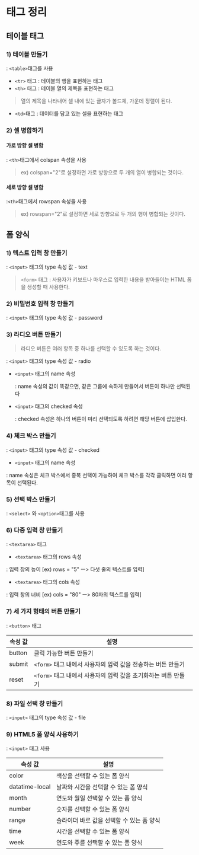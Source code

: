 # 태그 정리

## 테이블 태그

### 1) 테이블 만들기

: `<table>`태그를 사용

* `<tr>` 태그 : 테이블의 행을 표현하는 태그
* `<th>` 태그 : 테이블 열의 제목을 표현하는 태그

> 열의 제목을 나타내어 셀 내에 있는 글자가 볼드체, 가운데 정렬이 된다.

* `<td>`태그 : 데이터를 담고 있는 셀을 표현하는 태그



### 2) 셀 병합하기

#### 가로 방향 셀 병합

: `<th>`태그에서 colspan 속성을 사용

> ex) colspan="2"로 설정하면 가로 방향으로 두 개의 열이 병합되는 것이다.

#### 세로 방향 셀 병합

:`<th>`태그에서 rowspan 속성을 사용

> ex) rowspan="2"로 설정하면 세로 방향으로 두 개의 행이 병합되는 것이다.



## 폼 양식

### 1) 텍스트 입력 창 만들기

: `<input>` 태그의 type 속성 값 - text

> `<form>` 태그 : 사용자가 키보드나 마우스로 입력한 내용을 받아들이는 HTML 폼을 생성할 때 사용한다. 



### 2) 비밀번호 입력 창 만들기

: `<input>` 태그의 type 속성 값 - password



### 3) 라디오 버튼 만들기

> 라디오 버튼은 여러 항목 중 하나를 선택할 수 있도록 하는 것이다.

: `<input>` 태그의 type 속성 값 - radio

* `<input>` 태그의 name 속성

  : name 속성의 값이 똑같으면, 같은 그룹에 속하게 만들어서 버튼이 하나만 선택된다

* `<input>` 태그의 checked 속성

  : checked 속성은 하나의 버튼이 미리 선택되도록 하려면 해당 버튼에 삽입한다.



### 4) 체크 박스 만들기

: `<input>` 태그의 type 속성 값 - checked 

* `<input>` 태그의 name 속성

: name 속성은 체크 박스에서 중복 선택이 가능하여 체크 박스를 각각 클릭하면 여러 항목이 선택된다.



### 5) 선택 박스 만들기

: `<select>` 와 `<option>`태그를 사용



### 6) 다중 입력 창 만들기

: `<textarea>` 태그

*  `<textarea>` 태그의 rows 속성

  : 입력 창의 높이 [ex) rows = "5" ㅡ> 다섯 줄의 텍스트를 입력]

*  `<textarea>` 태그의 cols 속성

  : 입력 창의 너비 [ex) cols = "80" ㅡ> 80자의 텍스트를 입력]



### 7) 세 가지 형태의 버튼 만들기

: `<button>` 태그

| 속성 값 | 설명                                                         |
| ------- | ------------------------------------------------------------ |
| button  | 클릭 가능한 버튼 만들기                                      |
| submit  | `<form>` 태그 내에서 사용자의 입력 값을 전송하는 버튼 만들기 |
| reset   | `<form>` 태그 내에서 사용자의 입력 값을 초기화하는 버튼 만들기 |



### 8) 파일 선택 창 만들기

: `<input>` 태그의 type 속성 값 - file



### 9) HTML5 폼 양식 사용하기

: `<input>` 태그 사용

| 속성 값        | 설명                                      |
| -------------- | ----------------------------------------- |
| color          | 색상을 선택할 수 있는 폼 양식             |
| datatime-local | 날짜와 시간을 선택할 수 있는 폼 양식      |
| month          | 연도와 월일 선택할 수 있는 폼 양식        |
| number         | 숫자를 선택할 수 있는 폼 양식             |
| range          | 슬라이더 바로 값을 선택할 수 있는 폼 양식 |
| time           | 시간을 선택할 수 있는 폼 양식             |
| week           | 연도와 주를 선택할 수 있는 폼 양식        |

